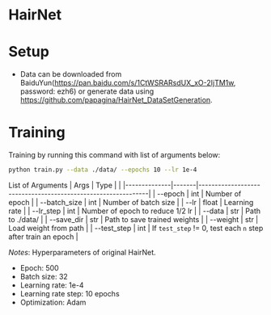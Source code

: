 # HairNet

# Setup

* Data can be downloaded from BaiduYun(https://pan.baidu.com/s/1CtWSRARsdUX_xO-2IjTM1w, password: ezh6)
or generate data using https://github.com/papagina/HairNet_DataSetGeneration.

# Training

Training by running this command with list of arguments below:

```bash
python train.py --data ./data/ --epochs 10 --lr 1e-4
```

List of Arguments
| Args         | Type  |                                                              |
|--------------|-------|--------------------------------------------------------------|
| --epoch      | int   | Number of epoch                                              |
| --batch_size | int   | Number of batch size                                         |
| --lr         | float | Learning rate                                                |
| --lr_step    | int   | Number of epoch to reduce 1/2 lr                             |
| --data       | str   | Path to ./data/                                              |
| --save_dir   | str   | Path to save trained weights                                 |
| --weight     | str   | Load weight from path                                        |
| --test_step  | int   | If `test_step` != 0, test each `n` step after train an epoch |

*Notes*: Hyperparameters of original HairNet.  
* Epoch: 500
* Batch size: 32
* Learning rate: 1e-4
* Learning rate step: 10 epochs
* Optimization: Adam  
